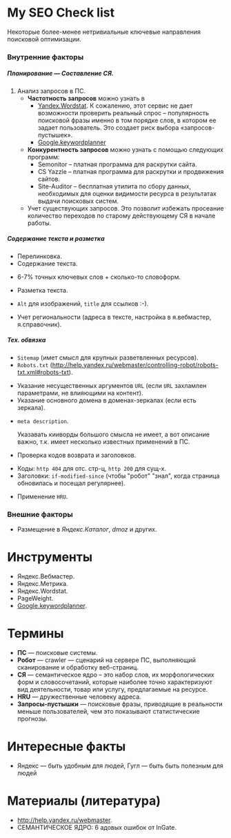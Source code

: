 # My SEO Check list

Некоторые более-менее нетривиальные ключевые направления поисковой оптимизации.

### Внутренние факторы

##### Планирование — Составление СЯ.
1. Анализ запросов в ПС.
   * **Частотность запросов** можно узнать в
     - [Yandex.Wordstat](http://wordstat.yandex.ru).  К сожалению, этот сервис не дает возможности проверить реальный спрос – популярность поисковой фразы именно в том порядке слов, в котором ее задает пользователь. Это создает риск выбора «запросов- пустышек».
     - [Google.keywordplanner](https://adwords.google.com/ko/KeywordPlanner)
   * **Конкурентность запросов** можно узнать с помощью следующих программ:
     - Semonitor – платная программа для раскрутки сайта.
     - СS Yazzle – платная программа для раскрутки и продвижения сайтов.
     - Site-Auditor – бесплатная утилита по сбору данных, необходимых для
       оценки видимости ресурса в результатах выдачи поисковых систем.
   * Учет существующих запросов. Это позволит избежать просеание количество переходов по старому действующему СЯ в начале работы.


##### Содержание текста и разметка
* Перелинковка.
* Содержание текста.
 - 6-7% точных ключевых слов + сколько-то словоформ.
* Разметка текста.
 - `Alt` для изображений, `title` для ссылков :-).
* Учет региональности (адреса в тексте, настройка в я.вебмастер, я.справочник).

##### Тех. обвязка
* `Sitemap` (имет смысл для крупных разветвленных ресурсов).
* `Robots.txt` (http://help.yandex.ru/webmaster/controlling-robot/robots-txt.xml#robots-txt).
 - Указание несущественных аргументов `URL` (если `URL` захламлен параметрами, не влияющими на контент).
 - Указание основного домена в доменах-зеркалах (если есть зеркала).
* `meta description`.
  
  Указавать кииворды большого смысла не имеет, а вот описание важно, т.к. имеет несколько известных применений в ПС.
* Проверка кодов возврата и заголовков.
 - Коды: `http 404` для отс. стр-ц, `http 200` для сущ-х.
 - Заголовки: `if-modified-since` (чтобы "робот" "знал", когда страница обновилась и посещал регулярнее).
* Применение `HRU`.

### Внешние факторы
* Размещение в *Яндекс.Каталог*, *dmoz* и других.

# Инструменты
* Яндекс.Вебмастер.
* Яндекс.Метрика.
* Яндекс.Wordstat.
* PageWeight.
* [Google.keywordplanner](https://adwords.google.com/ko/KeywordPlanner).

# Термины
* **ПС** — поисковые системы.
* **Робот** — crawler — сценарий на сервере ПС, выполняющий сканирование и
  обработку веб-страниц.
* **СЯ** — семантическое ядро – это набор слов, их морфологических форм и
  словосочетаний, которые наиболее точно характеризуют вид деятельности, товар или услугу, предлагаемые на ресурсе.
* **HRU** — дружественные человеку адреса.
* **Запросы-пустышки** — поисковые фразы, приводящие в реальности меньше
  пользователей, чем это показывают статистические прогнозы.


# Интересные факты
* Яндекс — быть удобным для людей, Гугл — быть быть полезным для людей

# Материалы (литература)
* http://help.yandex.ru/webmaster.
* СЕМАНТИЧЕСКОЕ ЯДРО: 6 адовых ошибок от InGate.
